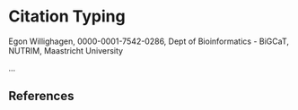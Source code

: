 # Citation Typing

Egon Willighagen, 0000-0001-7542-0286, Dept of Bioinformatics - BiGCaT, NUTRIM, Maastricht University

...


## References

<references/>
